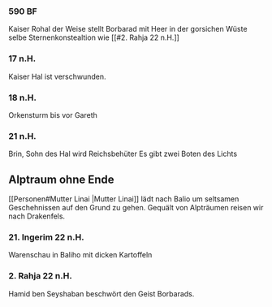 ### 590 BF
Kaiser Rohal der Weise stellt Borbarad mit Heer in der gorsichen Wüste
selbe Sternenkonstealtion wie [[#2. Rahja 22 n.H.]] 



### 17 n.H.
Kaiser Hal ist verschwunden.
### 18 n.H.
Orkensturm bis vor Gareth
### 21 n.H.
Brin, Sohn des Hal wird Reichsbehüter
Es gibt zwei Boten des Lichts

## Alptraum ohne Ende
[[Personen#Mutter Linai |Mutter Linai]] lädt nach Balio um seltsamen Geschehnissen auf den Grund zu gehen. Gequält von Alpträumen reisen wir nach Drakenfels. 
### 21. Ingerim 22 n.H.
Warenschau in Baliho mit dicken Kartoffeln

### 2. Rahja 22 n.H. 
Hamid ben Seyshaban beschwört den Geist Borbarads.